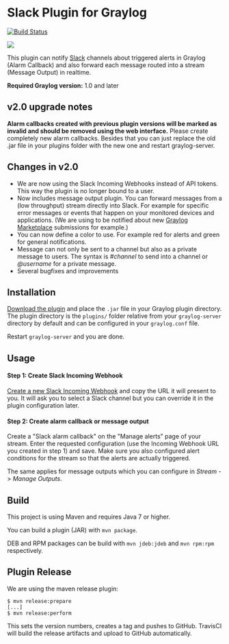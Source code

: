 Slack Plugin for Graylog
========================

[![Build Status](https://travis-ci.org/Graylog2/graylog-plugin-slack.svg)](https://travis-ci.org/Graylog2/graylog-plugin-slack)

![](https://github.com/Graylog2/graylog-plugin-slack/blob/master/screenshot.png)

This plugin can notify [Slack](https://www.slack.com) channels about triggered alerts in Graylog (Alarm Callback) and also forward each message routed into a stream (Message Output) in realtime.

**Required Graylog version:** 1.0 and later

## v2.0 upgrade notes

**Alarm callbacks created with previous plugin versions will be marked as invalid and should be removed using the web interface.** Please create completely new alarm callbacks. Besides that you can just replace the old .jar file in your plugins folder with the new one and restart graylog-server.

## Changes in v2.0

* We are now using the Slack Incoming Webhooks instead of API tokens. This way the plugin is no longer bound to a user.
* Now includes message output plugin. You can forward messages from a (low throughput) stream directly into Slack. For example for specific error messages or events that happen on your monitored devices and applications. (We are using to be notified about new [Graylog Marketplace](https://marketplace.graylog.org/) submissions for example.)
* You can now define a color to use. For example red for alerts and green for general notifications.
* Message can not only be sent to a channel but also as a private message to users. The syntax is *#channel* to send into a channel or *@username* for a private message.
* Several bugfixes and improvements

## Installation

[Download the plugin](https://github.com/Graylog2/graylog-plugin-slack/releases)
and place the `.jar` file in your Graylog plugin directory. The plugin directory
is the `plugins/` folder relative from your `graylog-server` directory by default
and can be configured in your `graylog.conf` file.

Restart `graylog-server` and you are done.

## Usage

#### Step 1: Create Slack Incoming Webhook

[Create a new Slack Incoming Webhook](https://graylog.slack.com/services/new/incoming-webhook) and copy the URL it will present to you. It will ask you to select a Slack channel but you can override it in the plugin configuration later.

#### Step 2: Create alarm callback or message output

Create a "Slack alarm callback" on the "Manage alerts" page of your stream. Enter the requested configuration (use the Incoming Webhook URL you created in step 1) and save. Make sure you also configured alert conditions for the stream so that the alerts are actually triggered.

The same applies for message outputs which you can configure in *Stream* - > *Manage Outputs*.

## Build

This project is using Maven and requires Java 7 or higher.

You can build a plugin (JAR) with `mvn package`.

DEB and RPM packages can be build with `mvn jdeb:jdeb` and `mvn rpm:rpm` respectively.

## Plugin Release

We are using the maven release plugin:

```
$ mvn release:prepare
[...]
$ mvn release:perform
```

This sets the version numbers, creates a tag and pushes to GitHub. TravisCI will build the release artifacts and upload to GitHub automatically.
